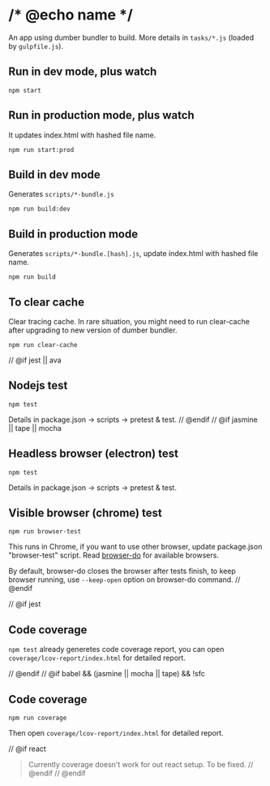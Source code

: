 # /* @echo name */

An app using dumber bundler to build. More details in `tasks/*.js` (loaded by `gulpfile.js`).

## Run in dev mode, plus watch

    npm start

## Run in production mode, plus watch

It updates index.html with hashed file name.

    npm run start:prod

## Build in dev mode

Generates `scripts/*-bundle.js`

    npm run build:dev

## Build in production mode

Generates `scripts/*-bundle.[hash].js`, update index.html with hashed file name.

    npm run build

## To clear cache

Clear tracing cache. In rare situation, you might need to run clear-cache after upgrading to new version of dumber bundler.

    npm run clear-cache

// @if jest || ava
## Nodejs test

    npm test

Details in package.json -> scripts -> pretest & test.
// @endif
// @if jasmine || tape || mocha
## Headless browser (electron) test

    npm test

Details in package.json -> scripts -> pretest & test.

## Visible browser (chrome) test

    npm run browser-test

This runs in Chrome, if you want to use other browser, update package.json "browser-test" script. Read [browser-do](https://github.com/3cp/browser-do) for available browsers.

By default, browser-do closes the browser after tests finish, to keep browser running, use `--keep-open` option on browser-do command.
// @endif

// @if jest
## Code coverage

`npm test` already generetes code coverage report, you can open `coverage/lcov-report/index.html` for detailed report.

// @endif
// @if babel && (jasmine || mocha || tape) && !sfc
## Code coverage

    npm run coverage

Then open `coverage/lcov-report/index.html` for detailed report.

// @if react
> Currently coverage doesn't work for out react setup. To be fixed.
// @endif
// @endif
